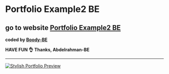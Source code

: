 # Portfolio Example2 BE
## go to website [Portfolio Example2 BE]( https://poerfolio-example2.herokuapp.com/)
<b>coded by [Boody-BE](https://github.com/Boody2004/week-days)</b>

**HAVE FUN 👌**
**Thanks, Abdelrahman-BE**

---
[![Stylish Portfolio Preview](https://assets.startbootstrap.com/img/screenshots/themes/stylish-portfolio.png)](https://startbootstrap.github.io/startbootstrap-stylish-portfolio/)